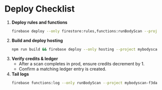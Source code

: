 # Deploy Checklist

1. **Deploy rules and functions**
   ```bash
   firebase deploy --only firestore:rules,functions:runBodyScan --project mybodyscan-f3daf
   ```
2. **Build and deploy hosting**
   ```bash
   npm run build && firebase deploy --only hosting --project mybodyscan-f3daf
   ```
3. **Verify credits & ledger**
   - After a scan completes in prod, ensure credits decrement by 1.
   - Confirm a matching ledger entry is created.
4. **Tail logs**
   ```bash
   firebase functions:log --only runBodyScan --project mybodyscan-f3daf
   ```
